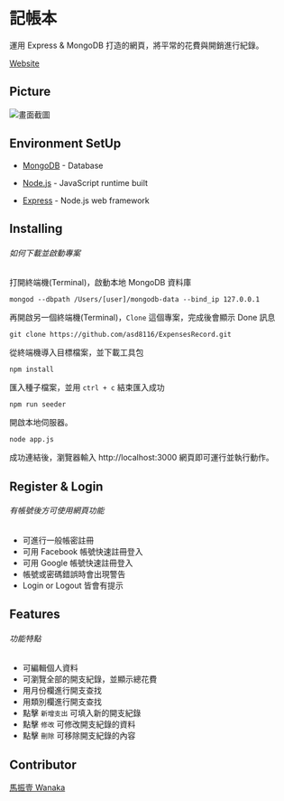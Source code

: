 # 記帳本

運用 Express & MongoDB 打造的網頁，將平常的花費與開銷進行紀錄。

[Website](https://infinite-basin-38981.herokuapp.com)

## Picture

![畫面截圖](https://i.imgur.com/ofYLlLO.jpg)

## Environment SetUp

- [MongoDB](https://www.mongodb.com/download-center/community) - Database

* [Node.js](https://nodejs.org/en/) - JavaScript runtime built

- [Express](https://expressjs.com/zh-tw/starter/installing.html) - Node.js web framework

## Installing

###### 如何下載並啟動專案

打開終端機(Terminal)，啟動本地 MongoDB 資料庫

```
mongod --dbpath /Users/[user]/mongodb-data --bind_ip 127.0.0.1
```

再開啟另一個終端機(Terminal)，`Clone` 這個專案，完成後會顯示 Done 訊息

```
git clone https://github.com/asd8116/ExpensesRecord.git
```

從終端機導入目標檔案，並下載工具包

```
npm install
```

匯入種子檔案，並用 `ctrl + c` 結束匯入成功

```
npm run seeder
```

開啟本地伺服器。

```
node app.js
```

成功連結後，瀏覽器輸入 http://localhost:3000
網頁即可運行並執行動作。

## Register & Login

###### 有帳號後方可使用網頁功能

- 可進行一般帳密註冊
- 可用 Facebook 帳號快速註冊登入
- 可用 Google 帳號快速註冊登入
- 帳號或密碼錯誤時會出現警告
- Login or Logout 皆會有提示

## Features

###### 功能特點

- 可編輯個人資料
- 可瀏覽全部的開支紀錄，並顯示總花費
- 用月份欄進行開支查找
- 用類別欄進行開支查找
- 點擊 `新增支出` 可填入新的開支紀錄
- 點擊 `修改` 可修改開支紀錄的資料
- 點擊 `刪除` 可移除開支紀錄的內容

## Contributor

[馬振壹 Wanaka](https://github.com/asd8116)
